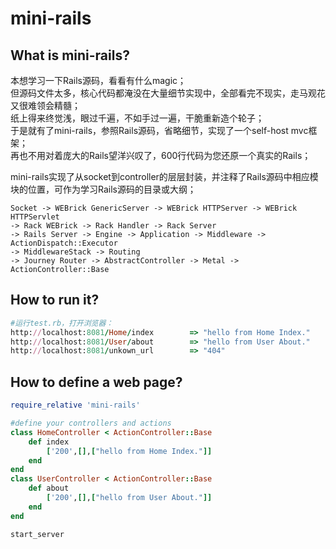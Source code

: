 mini-rails
=====================

## What is mini-rails?

本想学习一下Rails源码，看看有什么magic；<br />
但源码文件太多，核心代码都淹没在大量细节实现中，全部看完不现实，走马观花又很难领会精髓； <br />
纸上得来终觉浅，眼过千遍，不如手过一遍，干脆重新造个轮子；<br />
于是就有了mini-rails，参照Rails源码，省略细节，实现了一个self-host mvc框架；<br />
再也不用对着庞大的Rails望洋兴叹了，600行代码为您还原一个真实的Rails；<br />

mini-rails实现了从socket到controller的层层封装，并注释了Rails源码中相应模块的位置，可作为学习Rails源码的目录或大纲；<br />
```
Socket -> WEBrick GenericServer -> WEBrick HTTPServer -> WEBrick HTTPServlet
-> Rack WEBrick -> Rack Handler -> Rack Server
-> Rails Server -> Engine -> Application -> Middleware -> ActionDispatch::Executor
-> MiddlewareStack -> Routing
-> Journey Router -> AbstractController -> Metal -> ActionController::Base
```

## How to run it?
```ruby
#运行test.rb，打开浏览器：
http://localhost:8081/Home/index        => "hello from Home Index."
http://localhost:8081/User/about        => "hello from User About."
http://localhost:8081/unkown_url        => "404"
```

## How to define a web page?
```ruby
require_relative 'mini-rails'

#define your controllers and actions
class HomeController < ActionController::Base
    def index
        ['200',[],["hello from Home Index."]]
    end
end
class UserController < ActionController::Base
    def about
        ['200',[],["hello from User About."]]
    end
end

start_server

```

